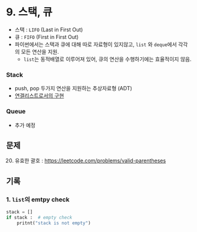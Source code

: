 # 9. 스택, 큐

- 스택 : `LIFO` (Last in First Out)
- 큐 : `FIFO` (First in First Out)
- 파이썬에서는 스택과 큐에 대해 따로 자료형이 있지않고, `list` 와 `deque`에서 각각의 모든 연산을 지원.
  - `list`는 동적배열로 이루어져 있어, 큐의 연산을 수행하기에는 효율적이지 않음.

### Stack

- push, pop 두가지 연산을 지원하는 추상자료형 (ADT)
- [연결리스트로서의 구현](stack_linked_list.ipynb)

### Queue

- 추가 예정

## 문제

20. 유효한 괄호 : https://leetcode.com/problems/valid-parentheses

## 기록

### 1. `list`의 emtpy check

```python
stack = []
if stack :  # empty check
    pritnt("stack is not empty")
```

